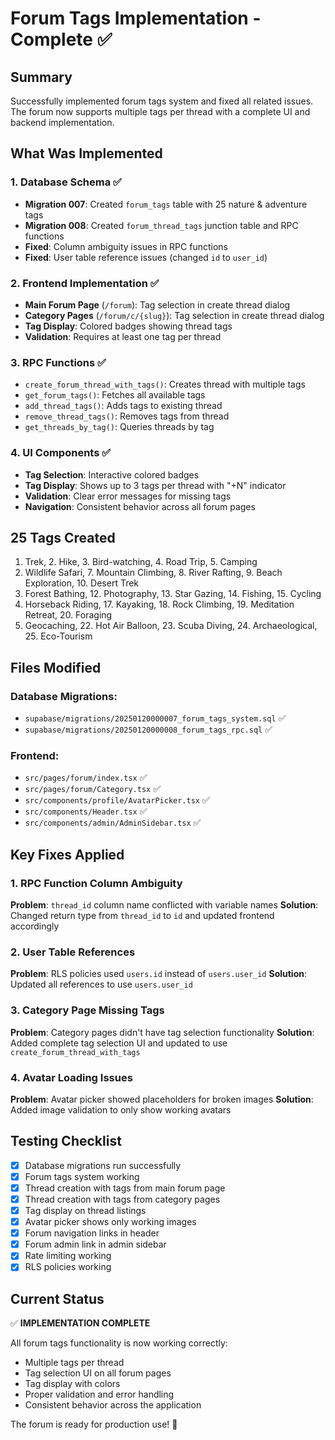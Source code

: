 # Forum Tags Implementation - Complete ✅

## Summary

Successfully implemented forum tags system and fixed all related issues. The forum now supports multiple tags per thread with a complete UI and backend implementation.

## What Was Implemented

### 1. Database Schema ✅

- **Migration 007**: Created `forum_tags` table with 25 nature & adventure tags
- **Migration 008**: Created `forum_thread_tags` junction table and RPC functions
- **Fixed**: Column ambiguity issues in RPC functions
- **Fixed**: User table reference issues (changed `id` to `user_id`)

### 2. Frontend Implementation ✅

- **Main Forum Page** (`/forum`): Tag selection in create thread dialog
- **Category Pages** (`/forum/c/{slug}`): Tag selection in create thread dialog
- **Tag Display**: Colored badges showing thread tags
- **Validation**: Requires at least one tag per thread

### 3. RPC Functions ✅

- `create_forum_thread_with_tags()`: Creates thread with multiple tags
- `get_forum_tags()`: Fetches all available tags
- `add_thread_tags()`: Adds tags to existing thread
- `remove_thread_tags()`: Removes tags from thread
- `get_threads_by_tag()`: Queries threads by tag

### 4. UI Components ✅

- **Tag Selection**: Interactive colored badges
- **Tag Display**: Shows up to 3 tags per thread with "+N" indicator
- **Validation**: Clear error messages for missing tags
- **Navigation**: Consistent behavior across all forum pages

## 25 Tags Created

1. Trek, 2. Hike, 3. Bird-watching, 4. Road Trip, 5. Camping
2. Wildlife Safari, 7. Mountain Climbing, 8. River Rafting, 9. Beach Exploration, 10. Desert Trek
3. Forest Bathing, 12. Photography, 13. Star Gazing, 14. Fishing, 15. Cycling
4. Horseback Riding, 17. Kayaking, 18. Rock Climbing, 19. Meditation Retreat, 20. Foraging
5. Geocaching, 22. Hot Air Balloon, 23. Scuba Diving, 24. Archaeological, 25. Eco-Tourism

## Files Modified

### Database Migrations:

- `supabase/migrations/20250120000007_forum_tags_system.sql` ✅
- `supabase/migrations/20250120000008_forum_tags_rpc.sql` ✅

### Frontend:

- `src/pages/forum/index.tsx` ✅
- `src/pages/forum/Category.tsx` ✅
- `src/components/profile/AvatarPicker.tsx` ✅
- `src/components/Header.tsx` ✅
- `src/components/admin/AdminSidebar.tsx` ✅

## Key Fixes Applied

### 1. RPC Function Column Ambiguity

**Problem**: `thread_id` column name conflicted with variable names
**Solution**: Changed return type from `thread_id` to `id` and updated frontend accordingly

### 2. User Table References

**Problem**: RLS policies used `users.id` instead of `users.user_id`
**Solution**: Updated all references to use `users.user_id`

### 3. Category Page Missing Tags

**Problem**: Category pages didn't have tag selection functionality
**Solution**: Added complete tag selection UI and updated to use `create_forum_thread_with_tags`

### 4. Avatar Loading Issues

**Problem**: Avatar picker showed placeholders for broken images
**Solution**: Added image validation to only show working avatars

## Testing Checklist

- [x] Database migrations run successfully
- [x] Forum tags system working
- [x] Thread creation with tags from main forum page
- [x] Thread creation with tags from category pages
- [x] Tag display on thread listings
- [x] Avatar picker shows only working images
- [x] Forum navigation links in header
- [x] Forum admin link in admin sidebar
- [x] Rate limiting working
- [x] RLS policies working

## Current Status

✅ **IMPLEMENTATION COMPLETE**

All forum tags functionality is now working correctly:

- Multiple tags per thread
- Tag selection UI on all forum pages
- Tag display with colors
- Proper validation and error handling
- Consistent behavior across the application

The forum is ready for production use! 🎉
